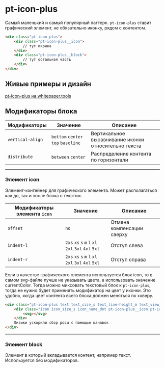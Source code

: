 # pt-icon-plus

Самый маленький и самый популярный паттерн. `pt-icon-plus` ставит графический элемент, не обязательно иконку, рядом с контентом.

```html
<div class="pt-icon-plus">
    <div class="pt-icon-plus__icon">
        // тут иконка
    </div>
    <div class="pt-icon-plus__block">
        // тут остальная часть
    </div>
</div>
```

## Живые примеры и дизайн

[pt-icon-plus на whitepaper.tools](http://whitepaper.tools/doc.html#/pt-icon-plus)


## Модификаторы блока

Модификаторы     | Значение                           | Описание
---------------- | ---------------------------------- | ----------------------------------------------------
`vertical-align` | `bottom` `center` `top` `baseline` | Вертикальное выравнивание иконки относительно текста
`distribute`     | `between` `center`                 | Распределение контента по горизонтали

___


### Элемент icon

Элемент-контейнер для графического элемента. Может располагаться как до, так и после блока с текстом.

Модификаторы элемента `icon` | Значение                                            | Описание                 
---------------------------- | --------------------------------------------------- | ------------------------- 
`offset`                     | `no`                                                | Отмена компенсации сверху 
`indent-l`                   | `2xs` `xs` `s` `m` `l` `xl` `2xl` `3xl` `4xl` `5xl` | Отступ слева
`indent-r`                   | `2xs` `xs` `s` `m` `l` `xl` `2xl` `3xl` `4xl` `5xl` | Отступ справа

Если в качестве графического элемента используется блок icon, то в самом svg-файле лучше не указывать цвета, а использовать значение currentColor. Тогда можно миксовать текстовый блок к `pt-icon-plus`, тогда не нужно будет применять модификатор на цвет у иконки. Это удобно, когда цвет контента всего блока должен меняться по ховеру.

```html
<div class="pt-icon-plus text text_size_s text_line-height_m text_view_brand">
	<div class="icon icon_size_s icon_name_dot pt-icon-plus__icon pt-icon-plus__icon_indent-r_xs">
    	<svg></svg>
	</div>
    Физики ускорили сбор росы с помощью канавок
</div>
```

___


### Элемент block

Элемент в который вкладывается контент, например текст. Используется без модификаторов.